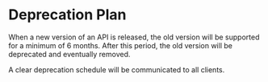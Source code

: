 # Deprecation Plan

When a new version of an API is released, the old version will be supported for a minimum of 6 months. After this period, the old version will be deprecated and eventually removed.

A clear deprecation schedule will be communicated to all clients.
